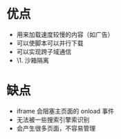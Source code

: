 # 优点
 - 用来加载速度较慢的内容（如广告）
 - 可以使脚本可以并行下载
 - 可以实现跨子域通信
 - \1. 沙箱隔离

# 缺点
 - iframe 会阻塞主页面的 onload 事件
 - 无法被一些搜索引擎索识别
 - 会产生很多页面，不容易管理

